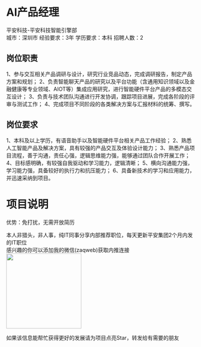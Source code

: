 # AI产品经理
平安科技-平安科技智能引擎部  
城市：深圳市 经验要求：3年 学历要求：本科  招聘人数：2

## 岗位职责
1、参与交互相关产品调研与设计，研究行业竞品动态，完成调研报告，制定产品方案和规划；
   2、负责智能聊天产品的研究以及平台功能（含通用知识领域以及金融健康等专业领域、AIOT等）集成应用研究，进行智能硬件平台产品的多模态交互设计；
   3、负责与技术团队沟通进行开发协调，跟踪项目进展，完成各阶段的评审与测试工作；
   4、完成项目不同阶段的各类解决方案与汇报材料的统筹、撰写。

## 岗位要求
1、本科及以上学历，有语音助手以及智能硬件平台相关产品工作经验；
   2、熟悉人工智能产品及解决方案，具有较强的产品交互及体验设计能力；
   3、熟悉产品项目流程，善于沟通，责任心强，逻辑思维能力强，能够通过团队合作开展工作；
   4、目标感明确，有较强自我驱动和学习能力，逻辑清晰；
   5、横向沟通能力强，学习能力强，具备较好的执行力和抗压能力；
   6、具备新技术的学习和应用能力，并迅速采纳到项目。

# 项目说明

优势：免打扰，无需开放简历

本人非猎头，非人事，纯IT同事分享内部推荐职位，每天更新平安集团2个月内发的IT职位  
感兴趣的你可以添加我的微信(zaqweb)获取内推连接  
<img src="https://github.com/zaqweb/PA-IT-JOBS/blob/master/WechatICode.jpeg"  height="200" width="200">

如果该信息能帮忙获得更好的发展请为项目点亮Star，转发给有需要的朋友




